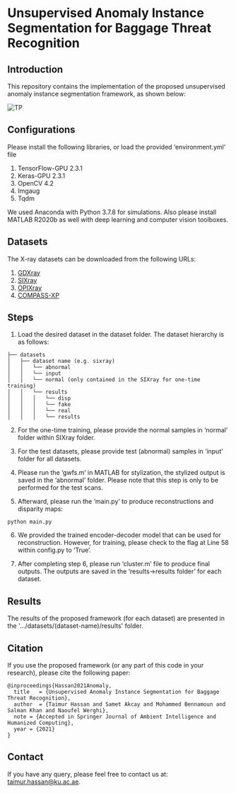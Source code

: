 # Unsupervised Anomaly Instance Segmentation for Baggage Threat Recognition

## Introduction
This repository contains the implementation of the proposed unsupervised anomaly instance segmentation framework, as shown below: 

![TP](/images/anomaly.png)

## Configurations
Please install the following libraries, or load the provided ‘environment.yml’ file

1. TensorFlow-GPU 2.3.1
2. Keras-GPU 2.3.1
3. OpenCV 4.2
4. Imgaug
5. Tqdm
  
We used Anaconda with Python 3.7.8 for simulations. Also please install MATLAB R2020b as well
with deep learning and computer vision toolboxes.

## Datasets
The X-ray datasets can be downloaded from the following URLs: 
1. [GDXray](https://domingomery.ing.puc.cl/material/gdxray/) 
2. [SIXray](https://github.com/MeioJane/SIXray) 
3. [OPIXray](https://github.com/OPIXray-author/OPIXray)
4. [COMPASS-XP](https://figshare.com/articles/dataset/COMPASS-XP/9249791/1)

## Steps 

1. Load the desired dataset in the dataset folder. The dataset hierarchy is as follows:

```
├── datasets
│   ├── dataset name (e.g. sixray)
│   │   └── abnormal
│   │   └── input
│   │   └── normal (only contained in the SIXray for one-time training)
│   │   └── results
│   │   │   └── disp
│   │   │   └── fake
│   │   │   └── real
│   │   │   └── results
```

2) For the one-time training, please provide the normal samples in ‘normal’ folder within SIXray folder.

3) For the test datasets, please provide test (abnormal) samples in ‘input’ folder for all datasets.

4) Please run the ‘gwfs.m’ in MATLAB for stylization, the stylized output is saved in the ‘abnormal’
folder. Please note that this step is only to be performed for the test scans.

5) Afterward, please run the ‘main.py’ to produce reconstructions and disparity maps:

```
python main.py
```

6) We provided the trained encoder-decoder model that can be used for reconstruction. However, for training, please check to the flag at Line 58 within config.py to ‘True’.

7) After completing step 6, please run ‘cluster.m’ file to produce final outputs. The outputs are saved in the ‘results->results folder’ for each dataset.


## Results
The results of the proposed framework (for each dataset) are presented in the '…/datasets/(dataset-name)/results' folder. 

## Citation
If you use the proposed framework (or any part of this code in your research), please cite the following paper:

```
@inproceedings{Hassan2021Anomaly,
  title   = {Unsupervised Anomaly Instance Segmentation for Baggage Threat Recognition},
  author  = {Taimur Hassan and Samet Akcay and Mohammed Bennamoun and Salman Khan and Naoufel Werghi},
  note = {Accepted in Springer Journal of Ambient Intelligence and Humanized Computing},
  year = {2021}
}
```

## Contact
If you have any query, please feel free to contact us at: taimur.hassan@ku.ac.ae.
